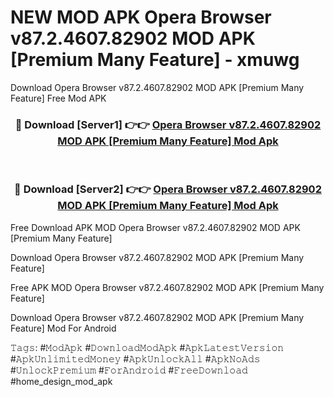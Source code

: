 # NEW MOD APK Opera Browser v87.2.4607.82902 MOD APK [Premium Many Feature] - xmuwg
Download Opera Browser v87.2.4607.82902 MOD APK [Premium Many Feature] Free Mod APK

<div align="center">
<h3>🔴 Download [Server1] 👉👉 <a href="https://apk-comot.site?title=Opera_Browser_v87.2.4607.82902_MOD_APK_[Premium_Many_Feature]">Opera Browser v87.2.4607.82902 MOD APK [Premium Many Feature] Mod Apk</a></h3><br>

<h3>🔴 Download [Server2] 👉👉 <a href="https://apk-comot.site?title=Opera_Browser_v87.2.4607.82902_MOD_APK_[Premium_Many_Feature]">Opera Browser v87.2.4607.82902 MOD APK [Premium Many Feature] Mod Apk</a></h3>
</div>


Free Download APK MOD Opera Browser v87.2.4607.82902 MOD APK [Premium Many Feature]

Download Opera Browser v87.2.4607.82902 MOD APK [Premium Many Feature] 

Free APK MOD Opera Browser v87.2.4607.82902 MOD APK [Premium Many Feature] 

Download Opera Browser v87.2.4607.82902 MOD APK [Premium Many Feature] Mod For Android

𝚃𝚊𝚐𝚜: #𝙼𝚘𝚍𝙰𝚙𝚔 #𝙳𝚘𝚠𝚗𝚕𝚘𝚊𝚍𝙼𝚘𝚍𝙰𝚙𝚔 #𝙰𝚙𝚔𝙻𝚊𝚝𝚎𝚜𝚝𝚅𝚎𝚛𝚜𝚒𝚘𝚗 #𝙰𝚙𝚔𝚄𝚗𝚕𝚒𝚖𝚒𝚝𝚎𝚍𝙼𝚘𝚗𝚎𝚢 #𝙰𝚙𝚔𝚄𝚗𝚕𝚘𝚌𝚔𝙰𝚕𝚕 #𝙰𝚙𝚔𝙽𝚘𝙰𝚍𝚜 #𝚄𝚗𝚕𝚘𝚌𝚔𝙿𝚛𝚎𝚖𝚒𝚞𝚖 #𝙵𝚘𝚛𝙰𝚗𝚍𝚛𝚘𝚒𝚍 #𝙵𝚛𝚎𝚎𝙳𝚘𝚠𝚗𝚕𝚘𝚊𝚍 #home_design_mod_apk